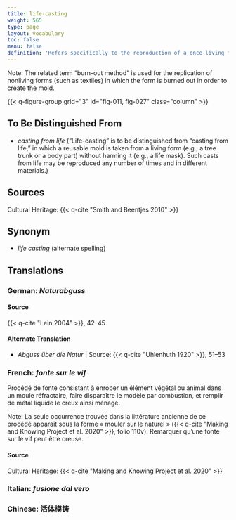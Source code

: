 ```yaml
---
title: life-casting
weight: 565
type: page
layout: vocabulary
toc: false
menu: false
definition: 'Refers specifically to the reproduction of a once-living form (either plant or animal) that results in a cast characterized by its high realism and fine detail. Life-casts are made by encasing the form in a refractory mold and burning out the form, and are therefore generally solid, though there are some exceptions.'
---
```


<div class="backmatter">
Note: The related term “burn-out method” is used for the replication of nonliving forms (such as textiles) in which the form is burned out in order to create the mold.
</div>

{{< q-figure-group grid="3" id="fig-011, fig-027" class="column" >}}

## To Be Distinguished From

- *casting from life* (“Life-casting” is to be distinguished from “casting from life,” in which a reusable mold is taken from a living form (e.g., a tree trunk or a body part) without harming it (e.g., a life mask). Such casts from life may be reproduced any number of times and in different materials.)

## Sources

Cultural Heritage: {{< q-cite "Smith and Beentjes 2010" >}}

## Synonym

- *life casting* (alternate spelling)

## Translations

<div class="accordion">

### **German**: *Naturabguss*

#### Source

{{< q-cite "Lein 2004" >}}, 42–45

#### Alternate Translation

- *Abguss über die Natur* | Source: {{< q-cite "Uhlenhuth 1920" >}}, 51–53

### **French**: *fonte sur le vif*

Procédé de fonte consistant à enrober un élément végétal ou animal dans un moule réfractaire, faire disparaître le modèle par combustion, et remplir de métal liquide le creux ainsi ménagé.

<div class="backmatter">
Note: La seule occurrence trouvée dans la littérature ancienne de ce procédé apparaît sous la forme « mouler sur le naturel » ({{< q-cite "Making and Knowing Project et al. 2020" >}}, folio 110v). Remarquer qu’une fonte sur le vif peut être creuse.
</div>

#### Source

Cultural Heritage: {{< q-cite "Making and Knowing Project et al. 2020" >}}

### **Italian**: *fusione dal vero*

### **Chinese**: 活体模铸

</div>
